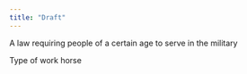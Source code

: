 ```yaml
---
title: "Draft"
---
```

A law requiring people of a certain age to serve in the military

Type of work horse

